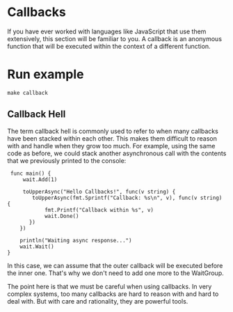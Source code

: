 # Callbacks

If you have ever worked with languages like JavaScript that use them extensively, this section will be familiar to you. A callback is an anonymous function that will be executed within the context of a different function.


# Run example
``make callback``


## Callback Hell
The term callback hell is commonly used to refer to when many callbacks have been stacked within each other. This makes them difficult to reason with and handle when they grow too much. For example, using the same code as before, we could stack another asynchronous call with the contents that we previously printed to the console:

````
 func main() {
     wait.Add(1)

     toUpperAsync("Hello Callbacks!", func(v string) {
        toUpperAsync(fmt.Sprintf("Callback: %s\n", v), func(v string) {
            fmt.Printf("Callback within %s", v)
            wait.Done()
       })
    })

    println("Waiting async response...")
    wait.Wait()
}
````


In this case, we can assume that the outer callback will be executed before the inner one. That's why we don't need to add one more to the WaitGroup.

The point here is that we must be careful when using callbacks. In very complex systems, too many callbacks are hard to reason with and hard to deal with. But with care and rationality, they are powerful tools.